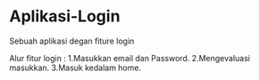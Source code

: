 # Aplikasi-Login
Sebuah aplikasi degan fiture login

Alur fitur login :
1.Masukkan email dan Password.
2.Mengevaluasi masukkan.
3.Masuk kedalam home.
